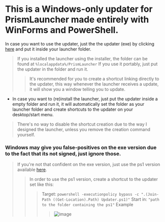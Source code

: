 # This is a Windows-only updater for PrismLauncher made entirely with WinForms and PowerShell.

In case you want to use the updater, just the the updater (exe) by clicking [here](https://github.com/Hexality/PrismLauncherUpdater/releases/latest/download/Updater.exe) and put it inside your launcher folder.
> If you installed the launcher using the installer, the folder can be found at `%localappdata%/PrismLauncher`
> If you use it portably, just put the updater in the folder and run it.
>> It's recommended for you to create a shortcut linking directly to the updater, this way whenever the launcher receives a update, it will show you a window telling you to update.

- In case you want to (re)install the launcher, just put the updater inside a empty folder and run it, it will automatically set the folder as your launcher folder and create shortcuts to the updater on your desktop/start menu.
> There's no way to disable the shortcut creation due to the way I designed the launcher, unless you remove the creation command yourself.

### Windows may give you false-positives on the exe version due to the fact that its not signed, just ignore those.
> If you're not that confident on the exe version, just use the ps1 version available [here](https://github.com/Hexality/PrismLauncherUpdater/releases/latest/download/Updater.ps1).
>> In order to use the ps1 version, create a shortcut to the updater set like this:
>>> Target: `powershell -executionpolicy bypass -c ".(Join-Path ((Get-Location).Path) Updater.ps1)"`
>>> Start in: `"path to the folder containing the ps1"`
>>> Example
>>>> ![image](https://user-images.githubusercontent.com/17398632/209416605-c0d1c645-fa57-4491-bde7-f07cce180113.png)
